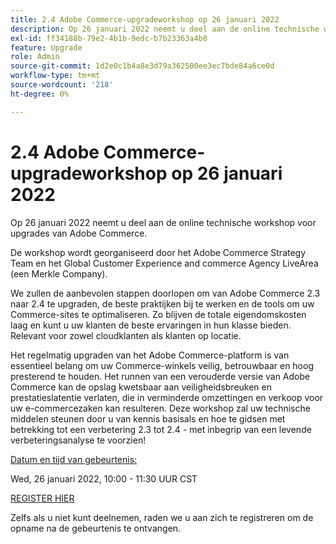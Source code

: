 ```yaml
---
title: 2.4 Adobe Commerce-upgradeworkshop op 26 januari 2022
description: Op 26 januari 2022 neemt u deel aan de online technische workshop voor upgrades van Adobe Commerce.
exl-id: ff34188b-79e2-4b1b-9edc-b7b23363a4b8
feature: Upgrade
role: Admin
source-git-commit: 1d2e0c1b4a8e3d79a362500ee3ec7bde84a6ce0d
workflow-type: tm+mt
source-wordcount: '218'
ht-degree: 0%

---
```


# 2.4 Adobe Commerce-upgradeworkshop op 26 januari 2022

Op 26 januari 2022 neemt u deel aan de online technische workshop voor upgrades van Adobe Commerce.

De workshop wordt georganiseerd door het Adobe Commerce Strategy Team en het Global Customer Experience and commerce Agency LiveArea (een Merkle Company).

We zullen de aanbevolen stappen doorlopen om van Adobe Commerce 2.3 naar 2.4 te upgraden, de beste praktijken bij te werken en de tools om uw Commerce-sites te optimaliseren. Zo blijven de totale eigendomskosten laag en kunt u uw klanten de beste ervaringen in hun klasse bieden. Relevant voor zowel cloudklanten als klanten op locatie.

Het regelmatig upgraden van het Adobe Commerce-platform is van essentieel belang om uw Commerce-winkels veilig, betrouwbaar en hoog presterend te houden. Het runnen van een verouderde versie van Adobe Commerce kan de opslag kwetsbaar aan veiligheidsbreuken en prestatieslatentie verlaten, die in verminderde omzettingen en verkoop voor uw e-commercezaken kan resulteren. Deze workshop zal uw technische middelen steunen door u van kennis basisals en hoe te gidsen met betrekking tot een verbetering 2.3 tot 2.4 - met inbegrip van een levende verbeteringsanalyse te voorzien!

<u>Datum en tijd van gebeurtenis:</u>

Wed, 26 januari 2022, 10:00 - 11:30 UUR CST

[REGISTER HIER](https://register.gotowebinar.com/register/6951278956217776911)

Zelfs als u niet kunt deelnemen, raden we u aan zich te registreren om de opname na de gebeurtenis te ontvangen.
